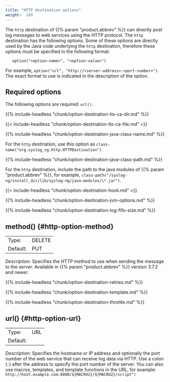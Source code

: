 ```yaml
---
title: "HTTP destination options"
weight:  100
---
```

<!-- DISCLAIMER: This file is based on the syslog-ng Open Source Edition documentation https://github.com/balabit/syslog-ng-ose-guides/commit/2f4a52ee61d1ea9ad27cb4f3168b95408fddfdf2 and is used under the terms of The syslog-ng Open Source Edition Documentation License. The file has been modified by Axoflow. -->

The `http` destination of {{% param "product.abbrev" %}} can directly post log messages to web services using the HTTP protocol. The `http` destination has the following options. Some of these options are directly used by the Java code underlying the `http` destination, therefore these options must be specified in the following format:

```shell
   option("<option-name>", "<option-value>")
```

For example, `option("url", "http://<server-address>:<port-number>")`. The exact format to use is indicated in the description of the option.


## Required options

The following options are required: `url()`.



{{% include-headless "chunk/option-destination-tls-ca-dir.md" %}}



{{< include-headless "chunk/option-destination-tls-ca-file.md" >}}



{{% include-headless "chunk/option-destination-java-class-name.md" %}}

For the `http` destination, use this option as `class-name("org.syslog_ng.http.HTTPDestination")`.



{{% include-headless "chunk/option-destination-java-class-path.md" %}}

For the `http` destination, include the path to the java modules of {{% param "product.abbrev" %}}, for example, `class-path("/syslog-ng/install_dir/lib/syslog-ng/java-modules/\*.jar")`.


{{< include-headless "chunk/option-destination-hook.md" >}}

{{% include-headless "chunk/option-destination-jvm-options.md" %}}

{{% include-headless "chunk/option-destination-log-fifo-size.md" %}}


## method() {#http-option-method}

|          |                                                    |
| -------- | -------------------------------------------------- |
| Type:    | DELETE | HEAD | GET | OPTIONS | POST | PUT | TRACE |
| Default: | PUT                                                |

*Description:* Specifies the HTTP method to use when sending the message to the server. Available in {{% param "product.abbrev" %}} version 3.7.2 and newer.

{{% include-headless "chunk/option-destination-retries.md" %}}

{{% include-headless "chunk/option-destination-template.md" %}}

{{% include-headless "chunk/option-destination-throttle.md" %}}


## url() {#http-option-url}

|          |     |
| -------- | --- |
| Type:    | URL |
| Default: |     |

*Description:* Specifies the hostname or IP address and optionally the port number of the web service that can receive log data via HTTP. Use a colon (`:`) after the address to specify the port number of the server. You can also use macros, templates, and template functions in the URL, for example: `http://host.example.com:8080/${MACRO1}/${MACRO2}/script")`

